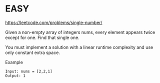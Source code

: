 # EASY
https://leetcode.com/problems/single-number/

Given a non-empty array of integers nums, every element appears twice except for one. Find that single one.

You must implement a solution with a linear runtime complexity and use only constant extra space.

Example

```
Input: nums = [2,2,1]
Output: 1
```
